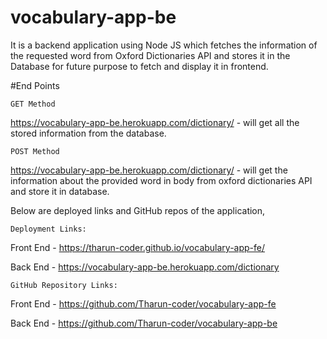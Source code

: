 # vocabulary-app-be

It is a backend application using Node JS which fetches the information of the requested word from Oxford Dictionaries API and stores it in the Database for future purpose to fetch and display it in frontend.


#End Points

`GET Method` 

https://vocabulary-app-be.herokuapp.com/dictionary/ - will get all the stored information from the database.

`POST Method`

https://vocabulary-app-be.herokuapp.com/dictionary/ - will get the information about the provided word in body from oxford dictionaries API and store it in database.

Below are deployed links and GitHub repos of the application,

`Deployment Links:`

Front End - https://tharun-coder.github.io/vocabulary-app-fe/

Back End - https://vocabulary-app-be.herokuapp.com/dictionary

`GitHub Repository Links:`

Front End - https://github.com/Tharun-coder/vocabulary-app-fe

Back End - https://github.com/Tharun-coder/vocabulary-app-be
